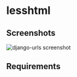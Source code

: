 lesshtml
========

## Screenshots

![django-urls screenshot](https://raw.github.com/aliounedia/lesshtml/master/list.JPG "")

## Requirements
